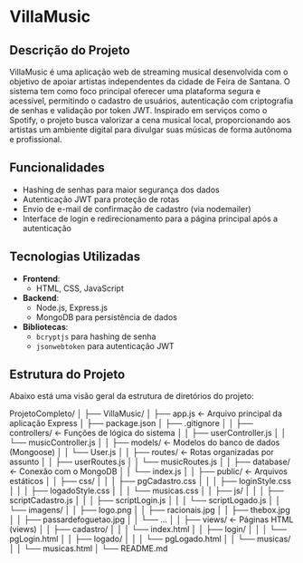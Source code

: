 # VillaMusic

## Descrição do Projeto

VillaMusic é uma aplicação web de streaming musical desenvolvida com o objetivo de apoiar artistas independentes da cidade de Feira de Santana. O sistema tem como foco principal oferecer uma plataforma segura e acessível, permitindo o cadastro de usuários, autenticação com criptografia de senhas e validação por token JWT. Inspirado em serviços como o Spotify, o projeto busca valorizar a cena musical local, proporcionando aos artistas um ambiente digital para divulgar suas músicas de forma autônoma e profissional.

## Funcionalidades

- Hashing de senhas para maior segurança dos dados
- Autenticação JWT para proteção de rotas
- Envio de e-mail de confirmação de cadastro (via nodemailer)
- Interface de login e redirecionamento para a página principal após a autenticação

## Tecnologias Utilizadas

- **Frontend**:
  - HTML, CSS, JavaScript
- **Backend**:
  - Node.js, Express.js
  - MongoDB para persistência de dados
- **Bibliotecas**:
  - `bcryptjs` para hashing de senha
  - `jsonwebtoken` para autenticação JWT

## Estrutura do Projeto

Abaixo está uma visão geral da estrutura de diretórios do projeto:

ProjetoCompleto/
│
├── VillaMusic/
│   ├── app.js                  ← Arquivo principal da aplicação Express
│   ├── package.json
│   ├── .gitignore
│
│   ├── controllers/            ← Funções de lógica do sistema
│   │   ├── userController.js
│   │   └── musicController.js
│
│   ├── models/                 ← Modelos do banco de dados (Mongoose)
│   │   └── User.js
│
│   ├── routes/                 ← Rotas organizadas por assunto
│   │   ├── userRoutes.js
│   │   └── musicRoutes.js
│
│   ├── database/               ← Conexão com o MongoDB
│   │   └── index.js
│
│   ├── public/                 ← Arquivos estáticos
│   │   ├── css/
│   │   │   ├── pgCadastro.css
│   │   │   ├── loginStyle.css
│   │   │   ├── logadoStyle.css
│   │   │   └── musicas.css
│   │   ├── js/
│   │   │   ├── scriptCadastro.js
│   │   │   ├── scriptLogin.js
│   │   │   └── scriptLogado.js
│   │   └── imagens/
│   │       ├── logo.png
│   │       ├── racionais.jpg
│   │       ├── thebox.jpg
│   │       ├── passardefoguetao.jpg
│   │       └── ...
│
│   ├── views/                  ← Páginas HTML (views)
│   │   ├── cadastro/
│   │   │   └── index.html
│   │   ├── login/
│   │   │   └── pgLogin.html
│   │   ├── logado/
│   │   │   └── pgLogado.html
│   │   └── musicas/
│   │       └── musicas.html
│
└── README.md

